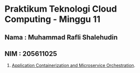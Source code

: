 Praktikum Teknologi Cloud Computing - Minggu 11
=====================

Nama : Muhammad Rafli Shalehudin
--------
NIM : 205611025
--------

1. [Application Containerization and Microservice Orchestration](https://github.com/muhraflesh/tekn-cloud-computing/blob/main/minggu-11/containerization.md).
